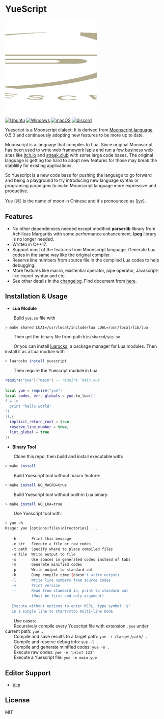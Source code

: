 # YueScript

<img src="doc/docs/.vuepress/public/image/yuescript.svg" width="300" height="300" alt="logo"/>

[![Ubuntu](https://github.com/pigpigyyy/Yuescript/actions/workflows/ubuntu.yml/badge.svg)](https://github.com/pigpigyyy/Yuescript/actions/workflows/ubuntu.yml) [![Windows](https://github.com/pigpigyyy/Yuescript/actions/workflows/windows.yml/badge.svg)](https://github.com/pigpigyyy/Yuescript/actions/workflows/windows.yml) [![macOS](https://github.com/pigpigyyy/Yuescript/actions/workflows/macos.yml/badge.svg)](https://github.com/pigpigyyy/Yuescript/actions/workflows/macos.yml) [![discord](https://img.shields.io/discord/844031511208001577?logo=discord)](https://discord.gg/cRJ2VAm2NV)

Yuescript is a Moonscript dialect. It is derived from [Moonscript language](https://github.com/leafo/moonscript) 0.5.0 and continuously adopting new features to be more up to date. 

Moonscript is a language that compiles to Lua. Since original Moonscript has been used to write web framework [lapis](https://github.com/leafo/lapis) and run a few business web sites like [itch.io](https://itch.io) and [streak.club](https://streak.club) with some large code bases. The original language is getting too hard to adopt new features for those may break the stablility for existing applications.

So Yuescript is a new code base for pushing the language to go forward and being a playground to try introducing new language syntax or programing paradigms to make Moonscript language more expressive and productive.

Yue (月) is the name of moon in Chinese and it's pronounced as [jyɛ].

## 

## Features

* No other dependencies needed except modified **parserlib** library from Achilleas Margaritis with some performance enhancement. **lpeg** library is no longer needed.
* Written in C++17.
* Support most of the features from Moonscript language. Generate Lua codes in the same way like the original compiler.
* Reserve line numbers from source file in the compiled Lua codes to help debugging.
* More features like macro, existential operator, pipe operator, Javascript-like export syntax and etc.
* See other details in the [changelog](./CHANGELOG.md). Find document from [here](http://yuescript.org).



## Installation & Usage

* **Lua Module**

&emsp;&emsp;Build `yue.so` file with

```sh
> make shared LUAI=/usr/local/include/lua LUAL=/usr/local/lib/lua
```

&emsp;&emsp;Then get the binary file from path `bin/shared/yue.so`.

&emsp;&emsp;Or you can install [luarocks](https://luarocks.org), a package manager for Lua modules. Then install it as a Lua module with

```sh
> luarocks install yuescript
```

&emsp;&emsp;Then require the Yuescript module in Lua:

```Lua
require("yue")("main") -- require `main.yue`

local yue = require("yue")
local codes, err, globals = yue.to_lua([[
f = ->
  print "hello world"
f!
]],{
  implicit_return_root = true,
  reserve_line_number = true,
  lint_global = true
})
```



* **Binary Tool**

&emsp;&emsp;Clone this repo, then build and install executable with:
```sh
> make install
```

&emsp;&emsp;Build Yuescript tool without macro feature:
```sh
> make install NO_MACRO=true
```

&emsp;&emsp;Build Yuescript tool without built-in Lua binary:
```sh
> make install NO_LUA=true
```

&emsp;&emsp;Use Yuescript tool with:

```sh
> yue -h
Usage: yue [options|files|directories] ...

   -h       Print this message
   -e str   Execute a file or raw codes
   -t path  Specify where to place compiled files
   -o file  Write output to file
   -s       Use spaces in generated codes instead of tabs
   -m       Generate minified codes
   -p       Write output to standard out
   -b       Dump compile time (doesn't write output)
   -l       Write line numbers from source codes
   -v       Print version
   --       Read from standard in, print to standard out
            (Must be first and only argument)

   Execute without options to enter REPL, type symbol '$'
   in a single line to start/stop multi-line mode
```
&emsp;&emsp;Use cases:  
&emsp;&emsp;Recursively compile every Yuescript file with extension `.yue` under current path:  `yue .`  
&emsp;&emsp;Compile and save results to a target path:  `yue -t /target/path/ .`  
&emsp;&emsp;Compile and reserve debug info:  `yue -l .`  
&emsp;&emsp;Compile and generate minified codes:  `yue -m .`  
&emsp;&emsp;Execute raw codes:  `yue -e 'print 123'`  
&emsp;&emsp;Execute a Yuescript file:  `yue -e main.yue`



## Editor Support

* [Vim](https://github.com/pigpigyyy/Yuescript-vim)



## License

MIT
